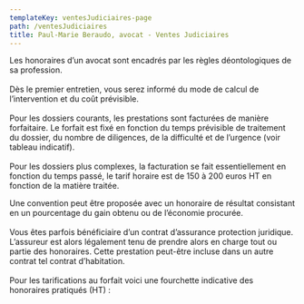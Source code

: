 ```yaml
---
templateKey: ventesJudiciaires-page
path: /ventesJudiciaires
title: Paul-Marie Beraudo, avocat - Ventes Judiciaires
---
```

Les honoraires d’un avocat sont encadrés par les règles déontologiques de sa profession.\
\
Dès le premier entretien, vous serez informé du mode de calcul de l’intervention et du coût prévisible.\
\
Pour les dossiers courants, les prestations sont facturées de manière forfaitaire. Le forfait est fixé en fonction du temps prévisible de traitement du dossier, du nombre de diligences, de la difficulté et de l’urgence (voir tableau indicatif).\
\
Pour les dossiers plus complexes, la facturation se fait essentiellement en fonction du temps passé, le tarif horaire est de 150 à 200 euros HT en fonction de la matière traitée.

Une convention peut être proposée avec un honoraire de résultat consistant en un pourcentage du gain obtenu ou de l’économie procurée.\
\
Vous êtes parfois bénéficiaire d’un contrat d’assurance protection juridique. L’assureur est alors légalement tenu de prendre alors en charge tout ou partie des honoraires. Cette prestation peut-être incluse dans un autre contrat tel contrat d’habitation.\
\
Pour les tarifications au forfait voici une fourchette indicative des honoraires pratiqués (HT) :